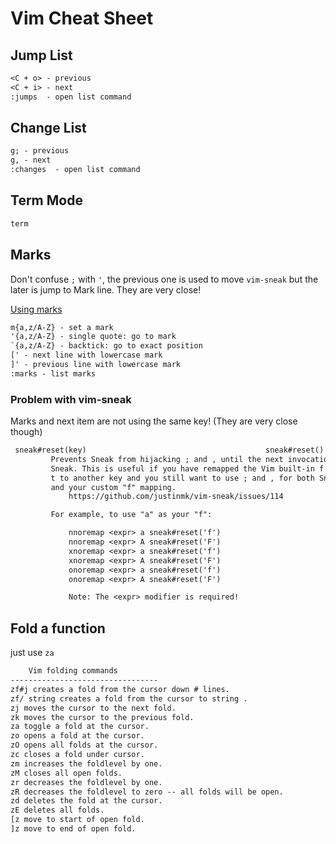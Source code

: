 # Vim Cheat Sheet

## Jump List

```txt
<C + o> - previous
<C + i> - next
:jumps  - open list command
```

## Change List

```txt
g; - previous
g, - next
:changes  - open list command
```

## Term Mode

```txt
term
```

## Marks

Don't confuse `;` with `'`, the previous one is used to move `vim-sneak` but the
later is jump to Mark line. They are very close!

[Using marks](https://vim.fandom.com/wiki/Using_marks)

```txt
m{a,z/A-Z} - set a mark
'{a,z/A-Z} - single quote: go to mark
`{a,z/A-Z} - backtick: go to exact position
[' - next line with lowercase mark
]' - previous line with lowercase mark
:marks - list marks
```

### Problem with vim-sneak

Marks and next item are not using the same key! (They are very close though)

```txt
 sneak#reset(key)                                        sneak#reset()
         Prevents Sneak from hijacking ; and , until the next invocation of
         Sneak. This is useful if you have remapped the Vim built-in f or
         t to another key and you still want to use ; and , for both Sneak
         and your custom "f" mapping.
             https://github.com/justinmk/vim-sneak/issues/114

         For example, to use "a" as your "f":

             nnoremap <expr> a sneak#reset('f')
             nnoremap <expr> A sneak#reset('F')
             xnoremap <expr> a sneak#reset('f')
             xnoremap <expr> A sneak#reset('F')
             onoremap <expr> a sneak#reset('f')
             onoremap <expr> A sneak#reset('F')

             Note: The <expr> modifier is required!
```

## Fold a function

just use `za`

```txt
    Vim folding commands
---------------------------------
zf#j creates a fold from the cursor down # lines.
zf/ string creates a fold from the cursor to string .
zj moves the cursor to the next fold.
zk moves the cursor to the previous fold.
za toggle a fold at the cursor.
zo opens a fold at the cursor.
zO opens all folds at the cursor.
zc closes a fold under cursor. 
zm increases the foldlevel by one.
zM closes all open folds.
zr decreases the foldlevel by one.
zR decreases the foldlevel to zero -- all folds will be open.
zd deletes the fold at the cursor.
zE deletes all folds.
[z move to start of open fold.
]z move to end of open fold.
```
